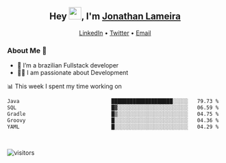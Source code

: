 <h2 align="center">Hey <img src="https://github.com/TheDudeThatCode/TheDudeThatCode/blob/master/Assets/Hi.gif" width="29">, I'm <a href="https://www.linkedin.com/in/jonathanlameira/">Jonathan Lameira</a></h2>
<p align="center">
  <a href="https://www.linkedin.com/in/jonathanlameira/">LinkedIn</a> •
  <a href="https://twitter.com/jlameira">Twitter</a> •
  <a href="mailto:jlameira@gmail.com">Email</a>
</p>

### About Me 🚀
- 🌱  I’m a brazilian Fullstack developer</br>
- 👨‍💻  I am passionate about Development</br>

<!-- ![Jonathan Lameira github stats](https://github-readme-stats.vercel.app/api?username=jlameirameli&show_icons=true&hide_border=true)&nbsp;&nbsp; -->

📊 This week I spent my time working on
<!--START_SECTION:waka-->

```txt
Java                              ████████████████████░░░░░   79.73 %
SQL                               █▓░░░░░░░░░░░░░░░░░░░░░░░   06.59 %
Gradle                            █▒░░░░░░░░░░░░░░░░░░░░░░░   04.75 %
Groovy                            █░░░░░░░░░░░░░░░░░░░░░░░░   04.36 %
YAML                              █░░░░░░░░░░░░░░░░░░░░░░░░   04.29 %
```

<!--END_SECTION:waka-->

<br />

![visitors](https://visitor-badge.laobi.icu/badge?page_id=jlameira.jlameira)

